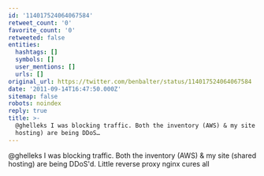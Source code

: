 ```yaml
---
id: '114017524064067584'
retweet_count: '0'
favorite_count: '0'
retweeted: false
entities:
  hashtags: []
  symbols: []
  user_mentions: []
  urls: []
original_url: https://twitter.com/benbalter/status/114017524064067584
date: '2011-09-14T16:47:50.000Z'
sitemap: false
robots: noindex
reply: true
title: >-
  @ghelleks I was blocking traffic. Both the inventory (AWS) & my site (shared
  hosting) are being DDoS…
---
```


@ghelleks I was blocking traffic. Both the inventory (AWS) & my site (shared hosting) are being DDoS'd. Little reverse proxy nginx cures all